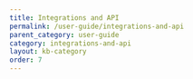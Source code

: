 ```yaml
---
title: Integrations and API
permalink: /user-guide/integrations-and-api
parent_category: user-guide
category: integrations-and-api
layout: kb-category
order: 7
---
```


